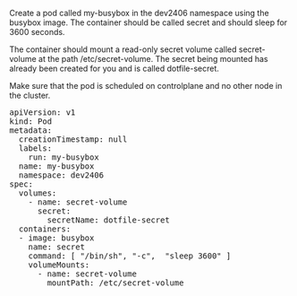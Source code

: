 Create a pod called my-busybox in the dev2406 namespace using the busybox image. The container should be called secret and should sleep for 3600 seconds.

The container should mount a read-only secret volume called secret-volume at the path /etc/secret-volume. The secret being mounted has already been created for you and is called dotfile-secret.

Make sure that the pod is scheduled on controlplane and no other node in the cluster.


<pre>
apiVersion: v1
kind: Pod
metadata:
  creationTimestamp: null
  labels:
    run: my-busybox
  name: my-busybox
  namespace: dev2406
spec:
  volumes:
    - name: secret-volume
      secret:
        secretName: dotfile-secret
  containers:
  - image: busybox
    name: secret
    command: [ "/bin/sh", "-c",  "sleep 3600" ]
    volumeMounts:
      - name: secret-volume
        mountPath: /etc/secret-volume
</pre>